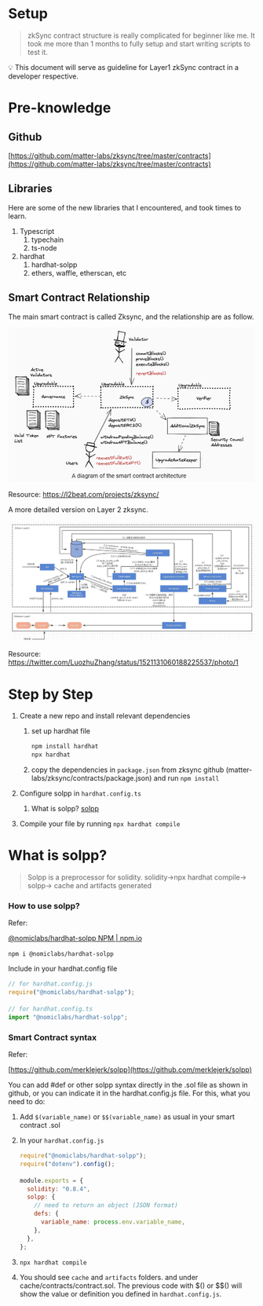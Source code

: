 # Setup

> zkSync contract structure is really complicated for beginner like me. It took me more than 1 months to fully setup and start writing scripts to test it.

<aside>
💡 This document will serve as guideline for Layer1 zkSync contract in a developer respective.

</aside>

# Pre-knowledge

## Github

[https://github.com/matter-labs/zksync/tree/master/contracts](https://github.com/matter-labs/zksync/tree/master/contracts)

## Libraries

Here are some of the new libraries that I encountered, and took times to learn.

1. Typescript
   1. typechain
   2. ts-node
2. hardhat
   1. hardhat-solpp
   2. ethers, waffle, etherscan, etc

## Smart Contract Relationship

The main smart contract is called Zksync, and the relationship are as follow.

![Layer 1 contract](../image/l1-contract.png)

Resource: https://l2beat.com/projects/zksync/

A more detailed version on Layer 2 zksync.

![Layer 2 structure](../image/l2-zksync.png)

Resource: https://twitter.com/LuozhuZhang/status/1521131060188225537/photo/1

# Step by Step

1. Create a new repo and install relevant dependencies

   1. set up hardhat file

      ```jsx
      npm install hardhat
      npx hardhat
      ```

   2. copy the dependencies in `package.json` from zksync github (matter-labs/zksync/contracts/package.json) and run `npm install`

2. Configure solpp in `hardhat.config.ts`
   1. What is solpp? [solpp](https://www.notion.so/solpp-d0cb42703ec94165a3256747943a298e)
3. Compile your file by running `npx hardhat compile`

# What is solpp?

> Solpp is a preprocessor for solidity. solidity→npx hardhat compile→ solpp→ cache and artifacts generated

### How to use solpp?

Refer:

[@nomiclabs/hardhat-solpp NPM | npm.io](https://npm.io/package/@nomiclabs/hardhat-solpp)

`npm i @nomiclabs/hardhat-solpp`

Include in your hardhat.config file

```jsx
// for hardhat.config.js
require("@nomiclabs/hardhat-solpp");

// for hardhat.config.ts
import "@nomiclabs/hardhat-solpp";
```

### Smart Contract syntax

Refer:

[https://github.com/merklejerk/solpp](https://github.com/merklejerk/solpp)

You can add #def or other solpp syntax directly in the .sol file as shown in github, or you can indicate it in the hardhat.config.js file. For this, what you need to do:

1. Add `$(variable_name)` or `$$(variable_name)` as usual in your smart contract .sol
2. In your `hardhat.config.js`

   ```jsx
   require("@nomiclabs/hardhat-solpp");
   require("dotenv").config();

   module.exports = {
     solidity: "0.8.4",
     solpp: {
       // need to return an object (JSON format)
       defs: {
         variable_name: process.env.variable_name,
       },
     },
   };
   ```

3. `npx hardhat compile`
4. You should see `cache` and `artifacts` folders. and under cache/contracts/contract.sol. The previous code with $() or $$() will show the value or definition you defined in `hardhat.config.js`.
